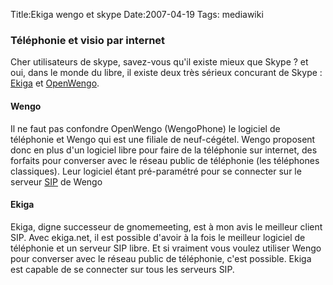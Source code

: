 Title:Ekiga wengo et skype
Date:2007-04-19
Tags:  mediawiki

### Téléphonie et visio par internet

Cher utilisateurs de skype, savez-vous qu'il existe mieux que Skype ? et
oui, dans le monde du libre, il existe deux très sérieux concurant de
Skype : [Ekiga](ekiga.hml "wikilink") et [OpenWengo](http://www.wengo.fr).

#### Wengo

Il ne faut pas confondre OpenWengo (WengoPhone) le logiciel de
téléphonie et Wengo qui est une filiale de neuf-cégétel. Wengo proposent
donc en plus d'un logiciel libre pour faire de la téléphonie sur
internet, des forfaits pour converser avec le réseau public de
téléphonie (les téléphones classiques). Leur logiciel étant
pré-paramétré pour se connecter sur le serveur
[SIP](http://fr.wikipedia.org/wiki/Session_Initiation_Protocol) de Wengo

#### Ekiga

Ekiga, digne successeur de gnomemeeting, est à mon avis le meilleur
client SIP. Avec ekiga.net, il est possible d'avoir à la fois le
meilleur logiciel de téléphonie et un serveur SIP libre. Et si vraiment
vous voulez utiliser Wengo pour converser avec le réseau public de
téléphonie, c'est possible. Ekiga est capable de se connecter sur tous
les serveurs SIP.

